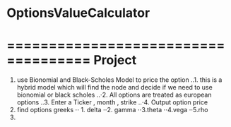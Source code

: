# OptionsValueCalculator
====================================
Project 
====================================
1. use Bionomial and Black-Scholes Model to price the option 
        ..1. this is a hybrid model which will find the node and decide if we need to use bionomial or black scholes
        ..⋅2. All options are treated as european options 
        ..3. Enter a Ticker , month , strike 
..⋅4. Output option price
2. find options greeks 
        ⋅⋅ 1. delta
        ⋅⋅2. gamma
      ⋅⋅3.theta
      ⋅⋅4.vega
      ⋅⋅5.rho
3. 
